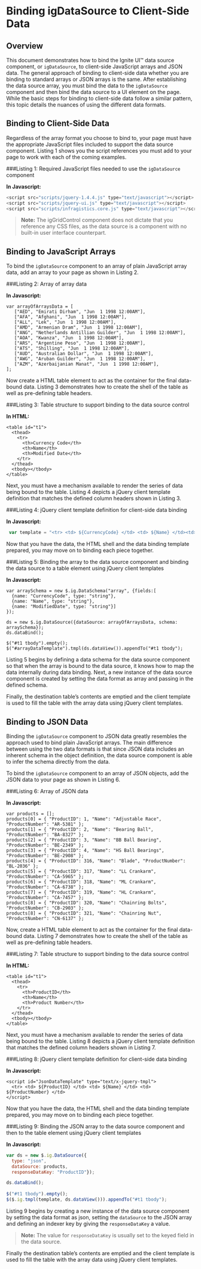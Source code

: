 ﻿<!--
|metadata|
{
    "fileName": "igdatasource-binding-igdatasource-to-client-side-data",
    "controlName": "igDataSource",
    "tags": ["Data Binding"]
}
|metadata|
-->

# Binding igDataSource to Client-Side Data

## Overview
This document demonstrates how to bind the Ignite UI™ data source component, or `igDataSource`, to client-side JavaScript arrays and JSON data. The general approach of binding to client-side data whether you are binding to standard arrays or JSON arrays is the same. After establishing the data source array, you must bind the data to the `igDataSource` component and then bind the data source to a UI element on the page. While the basic steps for binding to client-side data follow a similar pattern, this topic details the nuances of using the different data formats.

## Binding to Client-Side Data
Regardless of the array format you choose to bind to, your page must have the appropriate JavaScript files included to support the data source component. Listing 1 shows you the script references you must add to your page to work with each of the coming examples.

###Listing 1: Required JavaScript files needed to use the `igDataSource` component



**In Javascript:**

```js
<script src="scripts/jquery-1.4.4.js" type="text/javascript"></script>
<script src="scripts/jquery-ui.js" type="text/javascript"></script>
<script src="scripts/infragistics.core.js" type="text/javascript"></script>
```

>**Note:** The igGridControl component does not dictate that you reference any CSS files, as the data source is a component with no built-in user interface counterpart.

## Binding to JavaScript Arrays
To bind the `igDataSource` component to an array of plain JavaScript array data, add an array to your page as shown in Listing 2.

###Listing 2: Array of array data



**In Javascript:**

    var arrayOfArraysData = [
       ["AED", "Emirati Dirham", "Jun  1 1998 12:00AM"],
       ["AFA", "Afghani", "Jun  1 1998 12:00AM"],
       ["ALL", "Lek", "Jun  1 1998 12:00AM"],
       ["AMD", "Armenian Dram", "Jun  1 1998 12:00AM"],
       ["ANG", "Netherlands Antillian Guilder", "Jun  1 1998 12:00AM"],
       ["AOA", "Kwanza", "Jun  1 1998 12:00AM"],
       ["ARS", "Argentine Peso", "Jun  1 1998 12:00AM"],
       ["ATS", "Shilling", "Jun  1 1998 12:00AM"],
       ["AUD", "Australian Dollar", "Jun  1 1998 12:00AM"],
       ["AWG", "Aruban Guilder", "Jun  1 1998 12:00AM"],
       ["AZM", "Azerbaijanian Manat", "Jun  1 1998 12:00AM"],
    ];

Now create a HTML table element to act as the container for the final data-bound data. Listing 3 demonstrates how to create the shell of the table as well as pre-defining table headers.

###Listing 3: Table structure to support binding to the data source control



**In HTML:**

    <table id="t1">
      <thead>
        <tr>
          <th>Currency Code</th>
          <th>Name</th>
          <th>Modified Date</th>
        </tr>
      </thead>
      <tbody></tbody>
    </table>

Next, you must have a mechanism available to render the series of data being bound to the table. Listing 4 depicts a jQuery client template definition that matches the defined column headers shown in Listing 3.

###Listing 4: jQuery client template definition for client-side data binding



**In Javascript:**

```js
 var template = "<tr> <td> ${CurrencyCode} </td> <td> ${Name} </td><td> ${ModifiedDate} </td></tr>" 
```

Now that you have the data, the HTML shell and the data binding template prepared, you may move on to binding each piece together.

###Listing 5: Binding the array to the data source component and binding the data source to a table element using jQuery client templates



**In Javascript:**

    var arraySchema = new $.ig.DataSchema("array", {fields:[ 
      {name: "CurrencyCode", type: "string"},
      {name: "Name", type: "string"},
      {name: "ModifiedDate", type: "string"}]
    });
                
    ds = new $.ig.DataSource({dataSource: arrayOfArraysData, schema: arraySchema});
    ds.dataBind();    
                
    $("#t1 tbody").empty();                
    $("#arrayDataTemplate").tmpl(ds.dataView()).appendTo("#t1 tbody");

Listing 5 begins by defining a data schema for the data source component so that when the array is bound to the data source, it knows how to map the data internally during data binding. Next, a new instance of the data source component is created by setting the data format as array and passing in the defined schema.

Finally, the destination table’s contents are emptied and the client template is used to fill the table with the array data using jQuery client templates.

## Binding to JSON Data
Binding the `igDataSource` component to JSON data greatly resembles the approach used to bind plain JavaScript arrays. The main difference between using the two data formats is that since JSON data includes an inherent schema in the object definition, the data source component is able to infer the schema directly from the data.

To bind the `igDataSource` component to an array of JSON objects, add the JSON data to your page as shown in Listing 6.

###Listing 6: Array of JSON data



**In Javascript:**

    var products = [];
    products[0] = { "ProductID": 1, "Name": "Adjustable Race", "ProductNumber": "AR-5381" };
    products[1] = { "ProductID": 2, "Name": "Bearing Ball", "ProductNumber": "BA-8327" };
    products[2] = { "ProductID": 3, "Name": "BB Ball Bearing", "ProductNumber": "BE-2349" };
    products[3] = { "ProductID": 4, "Name": "HS Ball Bearings", "ProductNumber": "BE-2908" };
    products[4] = { "ProductID": 316, "Name": "Blade", "ProductNumber": "BL-2036" };
    products[5] = { "ProductID": 317, "Name": "LL Crankarm", "ProductNumber": "CA-5965" };
    products[6] = { "ProductID": 318, "Name": "ML Crankarm", "ProductNumber": "CA-6738" };
    products[7] = { "ProductID": 319, "Name": "HL Crankarm", "ProductNumber": "CA-7457" };
    products[8] = { "ProductID": 320, "Name": "Chainring Bolts", "ProductNumber": "CB-2903" };
    products[8] = { "ProductID": 321, "Name": "Chainring Nut", "ProductNumber": "CN-6137" };

Now, create a HTML table element to act as the container for the final data-bound data. Listing 7 demonstrates how to create the shell of the table as well as pre-defining table headers.

###Listing 7: Table structure to support binding to the data source control



**In HTML:**

    <table id="t1">
      <thead>
        <tr>
          <th>ProductID</th>
          <th>Name</th>
          <th>Product Number</th>
        </tr>
      </thead>
      <tbody></tbody>
    </table>

Next, you must have a mechanism available to render the series of data being bound to the table. Listing 8 depicts a jQuery client template definition that matches the defined column headers shown in Listing 7.

###Listing 8: jQuery client template definition for client-side data binding



**In Javascript:**

    <script id="JsonDataTemplate" type="text/x-jquery-tmpl">
      <tr> <td> ${ProductID} </td> <td> ${Name} </td> <td> ${ProductNumber} </td>
    </script>

Now that you have the data, the HTML shell and the data binding template
prepared, you may move on to binding each piece together.

###Listing 9: Binding the JSON array to the data source component and then to the table element using jQuery client templates



**In Javascript:**

```js
var ds = new $.ig.DataSource({
  type: "json", 
  dataSource: products, 
  responseDataKey: "ProductID"});

ds.dataBind();
            
$("#t1 tbody").empty();                
$($.ig.tmpl(template, ds.dataView())).appendTo("#t1 tbody");    
```

Listing 9 begins by creating a new instance of the data source component by setting the data format as json, setting the `dataSource` to the JSON array and defining an indexer key by giving the `responseDataKey` a value.

>**Note:** The value for `responseDataKey` is usually set to the keyed field in the data source.

Finally the destination table’s contents are emptied and the client template is used to fill the table with the array data using jQuery client templates.

 

 



